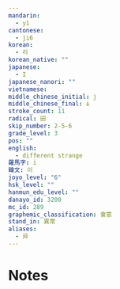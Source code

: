 ```yaml
---
mandarin:
  - yì
cantonese:
  - ji6
korean:
  - 리
korean_native: ""
japanese:
  - I
japanese_nanori: ""
vietnamese:
middle_chinese_initial: j
middle_chinese_final: ɨ
stroke_count: 11
radical: 田
skip_number: 2-5-6
grade_level: 3
pos: ""
english:
  - different strange
羅馬字: i
韓文: 이
joyo_level: "6"
hsk_level: ""
hanmun_edu_level: ""
danayo_id: 3200
mc_id: 289
graphemic_classification: 會意
stand_in: 異常
aliases:
  - 异
---
```


# Notes
